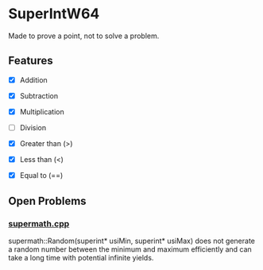 # SuperIntW64  

Made to prove a point, not to solve a problem.

## Features
- [x] Addition  
- [x] Subtraction  
- [x] Multiplication  
- [ ] Division  
  
- [x] Greater than (>)  
- [x] Less than (<)  
- [x] Equal to (==)  

## Open Problems
### [supermath.cpp](https://github.com/Bocksa/SuperIntW64/blob/main/supermath.cpp)
supermath::Random(superint* usiMin, superint* usiMax) does not generate a random number between the minimum and maximum efficiently and can take a long time with potential infinite yields.
